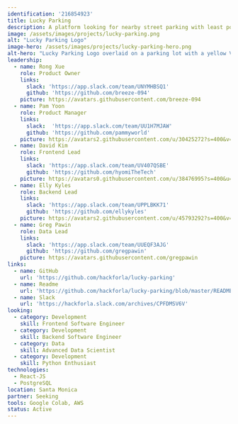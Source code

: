 ```yaml
---
identification: '216854923'
title: Lucky Parking
description: A platform looking for nearby street parking with least possibility of getting citation
image: /assets/images/projects/lucky-parking.png
alt: "Lucky Parking Logo"
image-hero: /assets/images/projects/lucky-parking-hero.png
alt-hero: "Lucky Parking Logo overlaid on a parking lot with a yellow Volkswagon"
leadership:
  - name: Rong Xue
    role: Product Owner
    links:
      slack: 'https://app.slack.com/team/UNYMHBSQ1'
      github: 'https://github.com/breeze-094'
    picture: https://avatars.githubusercontent.com/breeze-094
  - name: Pam Yoon
    role: Product Manager
    links:
      slack:  'https://app.slack.com/team/UU1H7MJAW'
      github: 'https://github.com/pammyworld'
    picture: https://avatars2.githubusercontent.com/u/30425272?s=400&v=4
  - name: David Kim
    role: Frontend Lead
    links:
      slack: 'https://app.slack.com/team/UV407QSBE'
      github: 'https://github.com/hyomiTheTech'
    picture: https://avatars0.githubusercontent.com/u/38476995?s=400&u=43e9d12bf5a5df1b9347519fc1e4ef3991b9ae13&v=4
  - name: Elly Kyles
    role: Backend Lead
    links:
      slack: 'https://app.slack.com/team/UPPLBKK71'
      github: 'https://github.com/ellykyles'
    picture: https://avatars2.githubusercontent.com/u/45793292?s=400&v=4
  - name: Greg Pawin
    role: Data Lead
    links:
      slack: 'https://app.slack.com/team/UUEQF3AJG'
      github: 'https://github.com/gregpawin'
    picture: https://avatars.githubusercontent.com/gregpawin
links:
  - name: GitHub
    url: 'https://github.com/hackforla/lucky-parking'
  - name: Readme
    url: 'https://github.com/hackforla/lucky-parking/blob/master/README.md'
  - name: Slack
    url: 'https://hackforla.slack.com/archives/CPFDMSV6V'
looking:
  - category: Development
    skill: Frontend Software Engineer
  - category: Development
    skill: Backend Software Engineer
  - category: Data
    skill: Advanced Data Scientist
  - category: Development
    skill: Python Enthusiast
technologies: 
  - React-JS
  - PostgreSQL
location: Santa Monica
partner: Seeking
tools: Google Colab, AWS
status: Active
---
```

